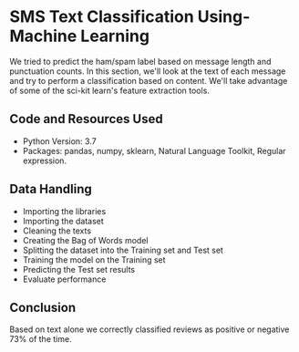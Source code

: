 # SMS Text Classification Using-Machine Learning

We tried to predict the ham/spam label based on message length and punctuation counts. In this section, we'll look at the text of each message and try to perform a classification based on content. We'll take advantage of some of the sci-kit learn's feature extraction tools.

## Code and Resources Used

* Python Version: 3.7
* Packages: pandas, numpy, sklearn, Natural Language Toolkit, Regular expression.

## Data Handling

* Importing the libraries
* Importing the dataset
* Cleaning the texts
* Creating the Bag of Words model
* Splitting the dataset into the Training set and Test set
* Training the model on the Training set
* Predicting the Test set results
* Evaluate performance

## Conclusion

Based on text alone we correctly classified reviews as positive or negative 73% of the time.


